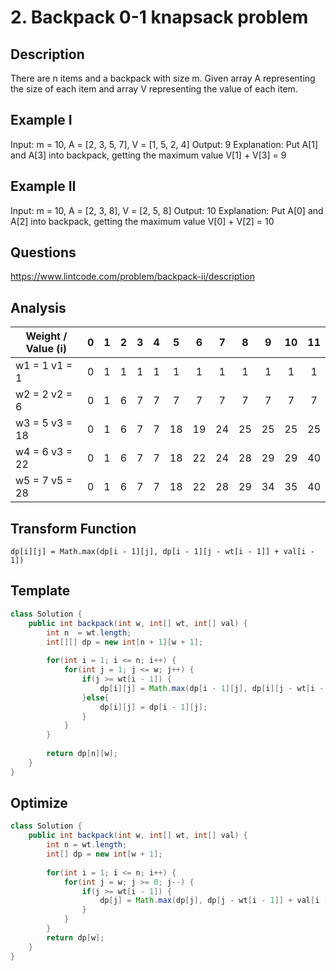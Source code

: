 # 2. Backpack 0-1 knapsack problem

## Description
There are n items and a backpack with size m. Given array A representing the size of each item and array V representing the value of each item.

## Example I

Input: m = 10, A = [2, 3, 5, 7], V = [1, 5, 2, 4]
Output: 9
Explanation: Put A[1] and A[3] into backpack, getting the maximum value V[1] + V[3] = 9 

## Example II
Input: m = 10, A = [2, 3, 8], V = [2, 5, 8]
Output: 10
Explanation: Put A[0] and A[2] into backpack, getting the maximum value V[0] + V[2] = 10 


## Questions
https://www.lintcode.com/problem/backpack-ii/description

## Analysis

| Weight / Value (i)  | 0  |  1  |  2  |  3  |  4  |  5  |  6  |  7  |  8  |  9  | 10  | 11  |
| --------------------|---:|:---:|:---:|:---:|:---:|:---:|:---:|:---:|:---:|:---:|:---:|:---:|
| w1 = 1 v1 = 1       | 0  |  1  |  1  |  1  |  1  |  1  |  1  |  1  |  1  |  1  |  1  |  1  |
| w2 = 2 v2 = 6       | 0  |  1  |  6  |  7  |  7  |  7  |  7  |  7  |  7  |  7  |  7  |  7  |
| w3 = 5 v3 = 18      | 0  |  1  |  6  |  7  |  7  |  18 |  19 |  24 |  25 |  25 |  25 |  25 |
| w4 = 6 v3 = 22      | 0  |  1  |  6  |  7  |  7  |  18 |  22 |  24 |  28 |  29 |  29 |  40 |
| w5 = 7 v5 = 28      | 0  |  1  |  6  |  7  |  7  |  18 |  22 |  28 |  29 |  34 |  35 |  40 |


## Transform Function

```
dp[i][j] = Math.max(dp[i - 1][j], dp[i - 1][j - wt[i - 1]] + val[i - 1])
```

## Template

```Java
class Solution {
    public int backpack(int w, int[] wt, int[] val) {
        int n  = wt.length;
        int[][] dp = new int[n + 1][w + 1];
        
        for(int i = 1; i <= n; i++) {
            for(int j = 1; j <= w; j++) {
                if(j >= wt[i - 1]) {
                    dp[i][j] = Math.max(dp[i - 1][j], dp[i][j - wt[i - 1]] + val[i - 1]);
                }else{
                    dp[i][j] = dp[i - 1][j];
                }
            }
        }
        
        return dp[n][w];
    }
}
```

## Optimize 
```java
class Solution {
    public int backpack(int w, int[] wt, int[] val) {
        int n = wt.length;
        int[] dp = new int[w + 1];
        
        for(int i = 1; i <= n; i++) {
            for(int j = w; j >= 0; j--) {
                if(j >= wt[i - 1]) {
                    dp[j] = Math.max(dp[j], dp[j - wt[i - 1]] + val[i - 1]);
                }
            }
        }
        return dp[w];
    }   
}

```